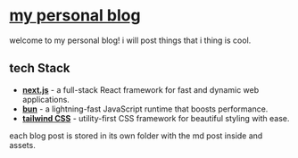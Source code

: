# [my personal blog](https://lolobalcker.github.io/loe-blog/)

welcome to my personal blog! i will post things that i thing is cool. 


## tech Stack

- **[next.js](https://nextjs.org/)** - a full-stack React framework for fast and dynamic web applications.
- **[bun](https://bun.sh/)** - a lightning-fast JavaScript runtime that boosts performance.
- **[tailwind CSS](https://tailwindcss.com/)** - utility-first CSS framework for beautiful styling with ease.

each blog post is stored in its own folder with the md post inside and assets.

